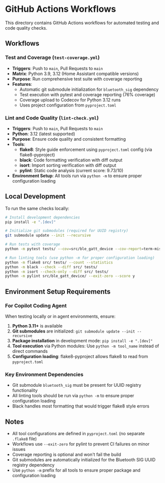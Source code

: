 # GitHub Actions Workflows

This directory contains GitHub Actions workflows for automated testing and code quality checks.

## Workflows

### Test and Coverage (`test-coverage.yml`)

- **Triggers**: Push to `main`, Pull Requests to `main`
- **Matrix**: Python 3.9, 3.12 (Home Assistant compatible versions)
- **Purpose**: Run comprehensive test suite with coverage reporting
- **Features**:
  - Automatic git submodule initialization for `bluetooth_sig` dependency
  - Test execution with pytest and coverage reporting (76% coverage)
  - Coverage upload to Codecov for Python 3.12 runs
  - Uses project configuration from `pyproject.toml`

### Lint and Code Quality (`lint-check.yml`)

- **Triggers**: Push to `main`, Pull Requests to `main`
- **Python**: 3.12 (latest supported)
- **Purpose**: Ensure code quality and consistent formatting
- **Tools**:
  - **flake8**: Style guide enforcement using `pyproject.toml` config (via flake8-pyproject)
  - **black**: Code formatting verification with diff output
  - **isort**: Import sorting verification with diff output
  - **pylint**: Static code analysis (current score: 9.73/10)
- **Environment Setup**: All tools run via `python -m` to ensure proper configuration loading

## Local Development

To run the same checks locally:

```bash
# Install development dependencies
pip install -e ".[dev]"

# Initialize git submodules (required for UUID registry)
git submodule update --init --recursive

# Run tests with coverage
python -m pytest tests/ --cov=src/ble_gatt_device --cov-report=term-missing

# Run linting tools (use python -m for proper configuration loading)
python -m flake8 src/ tests/ --count --statistics
python -m black --check --diff src/ tests/
python -m isort --check-only --diff src/ tests/
python -m pylint src/ble_gatt_device/ --exit-zero --score y
```

## Environment Setup Requirements

### For Copilot Coding Agent

When testing locally or in agent environments, ensure:

1. **Python 3.11+** is available
2. **Git submodules** are initialized: `git submodule update --init --recursive`
3. **Package installation** in development mode: `pip install -e ".[dev]"`
4. **Tool execution** via Python modules: Use `python -m tool_name` instead of direct commands
5. **Configuration loading**: flake8-pyproject allows flake8 to read from `pyproject.toml`

### Key Environment Dependencies

- Git submodule `bluetooth_sig` must be present for UUID registry functionality
- All linting tools should be run via `python -m` to ensure proper configuration loading
- Black handles most formatting that would trigger flake8 style errors

## Notes

- All tool configurations are defined in `pyproject.toml` (no separate `.flake8` file)
- Workflows use `--exit-zero` for pylint to prevent CI failures on minor issues
- Coverage reporting is optional and won't fail the build
- Git submodules are automatically initialized for the Bluetooth SIG UUID registry dependency
- Use `python -m` prefix for all tools to ensure proper package and configuration loading
